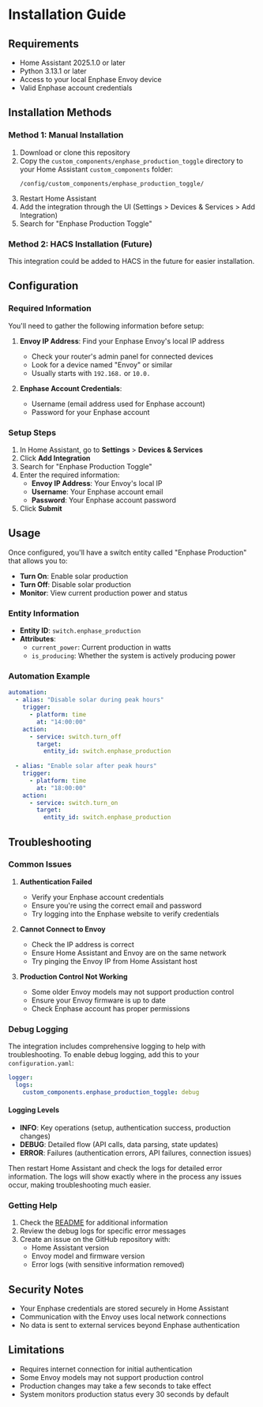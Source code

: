 # Installation Guide

## Requirements

- Home Assistant 2025.1.0 or later
- Python 3.13.1 or later
- Access to your local Enphase Envoy device
- Valid Enphase account credentials

## Installation Methods

### Method 1: Manual Installation

1. Download or clone this repository
2. Copy the `custom_components/enphase_production_toggle` directory to your Home Assistant `custom_components` folder:
   ```
   /config/custom_components/enphase_production_toggle/
   ```
3. Restart Home Assistant
4. Add the integration through the UI (Settings > Devices & Services > Add Integration)
5. Search for "Enphase Production Toggle"

### Method 2: HACS Installation (Future)

This integration could be added to HACS in the future for easier installation.

## Configuration

### Required Information

You'll need to gather the following information before setup:

1. **Envoy IP Address**: Find your Enphase Envoy's local IP address
   - Check your router's admin panel for connected devices
   - Look for a device named "Envoy" or similar
   - Usually starts with `192.168.` or `10.0.`

2. **Enphase Account Credentials**:
   - Username (email address used for Enphase account)
   - Password for your Enphase account

### Setup Steps

1. In Home Assistant, go to **Settings** > **Devices & Services**
2. Click **Add Integration**
3. Search for "Enphase Production Toggle"
4. Enter the required information:
   - **Envoy IP Address**: Your Envoy's local IP
   - **Username**: Your Enphase account email
   - **Password**: Your Enphase account password
5. Click **Submit**

## Usage

Once configured, you'll have a switch entity called "Enphase Production" that allows you to:

- **Turn On**: Enable solar production
- **Turn Off**: Disable solar production
- **Monitor**: View current production power and status

### Entity Information

- **Entity ID**: `switch.enphase_production`
- **Attributes**:
  - `current_power`: Current production in watts
  - `is_producing`: Whether the system is actively producing power

### Automation Example

```yaml
automation:
  - alias: "Disable solar during peak hours"
    trigger:
      - platform: time
        at: "14:00:00"
    action:
      - service: switch.turn_off
        target:
          entity_id: switch.enphase_production
  
  - alias: "Enable solar after peak hours"
    trigger:
      - platform: time
        at: "18:00:00"
    action:
      - service: switch.turn_on
        target:
          entity_id: switch.enphase_production
```

## Troubleshooting

### Common Issues

1. **Authentication Failed**
   - Verify your Enphase account credentials
   - Ensure you're using the correct email and password
   - Try logging into the Enphase website to verify credentials

2. **Cannot Connect to Envoy**
   - Check the IP address is correct
   - Ensure Home Assistant and Envoy are on the same network
   - Try pinging the Envoy IP from Home Assistant host

3. **Production Control Not Working**
   - Some older Envoy models may not support production control
   - Ensure your Envoy firmware is up to date
   - Check Enphase account has proper permissions

### Debug Logging

The integration includes comprehensive logging to help with troubleshooting. To enable debug logging, add this to your `configuration.yaml`:

```yaml
logger:
  logs:
    custom_components.enphase_production_toggle: debug
```

#### Logging Levels

- **INFO**: Key operations (setup, authentication success, production changes)
- **DEBUG**: Detailed flow (API calls, data parsing, state updates)  
- **ERROR**: Failures (authentication errors, API failures, connection issues)

Then restart Home Assistant and check the logs for detailed error information. The logs will show exactly where in the process any issues occur, making troubleshooting much easier.

### Getting Help

1. Check the [README](README.md) for additional information
2. Review the debug logs for specific error messages
3. Create an issue on the GitHub repository with:
   - Home Assistant version
   - Envoy model and firmware version
   - Error logs (with sensitive information removed)

## Security Notes

- Your Enphase credentials are stored securely in Home Assistant
- Communication with the Envoy uses local network connections
- No data is sent to external services beyond Enphase authentication

## Limitations

- Requires internet connection for initial authentication
- Some Envoy models may not support production control
- Production changes may take a few seconds to take effect
- System monitors production status every 30 seconds by default